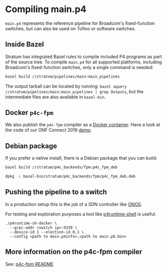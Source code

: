 <!--
Copyright 2019-present Open Networking Foundation

SPDX-License-Identifier: Apache-2.0
-->

# Compiling main.p4

`main.p4` represents the reference pipeline for Broadcom's fixed-function switches,
but can also be used on Tofino or software switches.

## Inside Bazel

Stratum has integrated Bazel rules to compile included P4 programs as part of the source tree.
To compile `main.p4` for all supported platforms, including Broadcom's fixed-function switches,
only a single command is needed:

```bash
bazel build //stratum/pipelines/main:main_pipelines
```

The output tarball can be located by running: `bazel aquery //stratum/pipelines/main:main_pipelines | grep Outputs`, but the intermediate files are also available in `bazel-bin`.

## Docker `p4c-fpm`

We also publish the `p4c-fpm` compiler as a [Docker container](https://hub.docker.com/r/stratumproject/p4c-fpm). Have a look at the code of our ONF Connect 2019 [demo](https://github.com/opennetworkinglab/stratum-onos-demo/blob/b709e579592f5c7b3293357376c811690e0bec34/p4src/Makefile#L63-L80).

## Debian package

If you prefer a native install, there is a Debian package that you can build:

```bash
bazel build //stratum/p4c_backends/fpm:p4c_fpm_deb

dpkg -i bazel-bin/stratum/p4c_backends/fpm/p4c_fpm_deb.deb
```

## Pushing the pipeline to a switch

In a production setup this is the job of a SDN controller like [ONOS](https://github.com/opennetworkinglab/onos/).

For testing and exploration purposes a tool like [p4runtime-shell](https://github.com/p4lang/p4runtime-shell) is useful.

```
./p4runtime-sh-docker \
  --grpc-addr <switch ip>:9339 \
  --device-id 1 --election-id 0,1 \
  --config <path to main.p4info>,<path to main.pb.bin>
```

## More information on the p4c-fpm compiler

See: [p4c-fpm README](../../p4c_backends/README.md)
